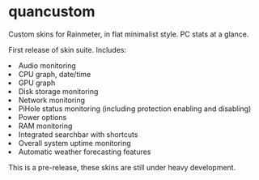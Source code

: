 # quancustom
Custom skins for Rainmeter, in flat minimalist style. 
PC stats at a glance. 

First release of skin suite. Includes:

<li>Audio monitoring</li>
<li>CPU graph, date/time</li>
<li>GPU graph</li>
<li>Disk storage monitoring</li>
<li>Network monitoring</li>
<li>PiHole status monitoring (including protection enabling and disabling)</li>
<li>Power options</li>
<li>RAM monitoring</li>
<li>Integrated searchbar with shortcuts</li>
<li>Overall system uptime monitoring</li>
<li>Automatic weather forecasting features</li>

This is a pre-release, these skins are still under heavy development.

